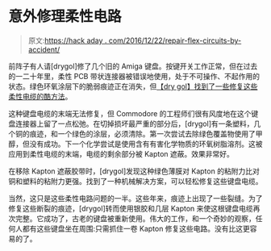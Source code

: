 # 意外修理柔性电路

> 原文:[https://hack aday . com/2016/12/22/repair-flex-circuits-by-accident/](https://hackaday.com/2016/12/22/repairing-flex-circuits-by-accident/)

前阵子有人请[drygol]修了几个旧的 Amiga 键盘。按键开关工作正常，但在过去的一二十年里，柔性 PCB 带状连接器被错误地使用，处于不可操作、不起作用的状态。绿色环氧涂层下的脆弱痕迹正在消失，但[【dry gol】找到了一些修复这些柔性电缆的酷方法](https://www.retrohax.net/amiga-600-keyboard-membrane-fixes/)。

这种键盘电缆的末端无法修复，但 Commodore 的工程师们很有风度地在这个键盘连接器上留了一点松弛。在切掉损坏最严重的部分后，[drygol]有一条塑料，几个铜的痕迹，和一个绿色的涂层，必须清除。第一次尝试去除绿色覆盖物使用了甲醇，但没有成功。下一个化学尝试是使用含有有害化学物质的环氧树脂溶剂。这被应用到柔性电缆的末端，电缆的剩余部分被 Kapton 遮蔽。效果非常好。

在移除 Kapton 遮蔽胶带时，[drygol]发现这种绿色薄膜对 Kapton 的粘附力比对铜和塑料的粘附力更强。找到了一种机械解决方案，可以轻松修复这些键盘电缆。

当然，这只是这些柔性电路问题的一半。这些年来，痕迹上出现了一些裂缝。为了修复这些断裂的痕迹，[drygol]转而使用银胶和几层 Kapton 来使这根键盘电缆再次完整。它成功了，古老的键盘被重新使用。伟大的工作，和一个奇妙的观察，任何人都有这些键盘坐在周围:只需抓住一卷 Kapton 修复这些电路。没有比这更容易的了。